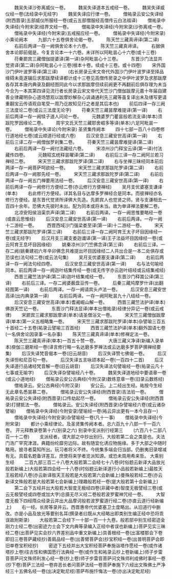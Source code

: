 <!-- { "loadSidebar": true } -->
　　魏吴失译沙弥离威仪一卷。
　　魏吴失译道本五戒经一卷。
　　魏吴失译威仪经一卷(法经录中无经字)
　　魏吴失译应行律一卷。
　　僧祐录云安公失译经(附西晋录)五部威仪所服经一卷(或云五部僧服经高僧传云白法祖译)
　　僧祐录中失译经(今附宋录)结界文经一卷。
　　僧祐录中失译经(今附宋录)沙弥离戒一卷。
　　僧祐录中失译经(今附宋录)五戒报应经一卷。
　　僧祐录中失译经(今附宋录)
小乘论阙本
　　九部六十五卷俱舍论偈一卷。
　　陈天竺三藏真谛译(第二译)
　　右前后两译一存一阙俱舍论本十六卷。
　　陈天竺三藏真谛译。
　　右据俱舍本论即前偈是。今复言论本一十六卷。未详所以阿毗昙心十六卷(或十三卷)
　　苻秦罽宾三藏僧伽提婆译(第一译)杂阿毗昙心十三卷。
　　东晋沙门法显共觉贤译(第二译)杂阿毗昙心十三卷(根本十卷。续成十三卷。或十四卷)
　　宋外国沙门伊叶波罗等译(第三译)
　　(右长房录云宋文帝代外国沙门伊叶波罗译至择品缘碍未竟遂辍后求那跋摩续译都计成十三卷见高僧传房录之中伊叶波罗及求那跋摩各存其本唐内典录及翻经图同此今以求那跋摩但续前阙更不再翻前后俱存理为未当今合为一本其第四译见流行者长房录云宋文帝代天竺沙门僧伽跋摩元嘉十年届自建善业律藏明杂心道场慧观以跋摩妙解杂心讽诵通利先三藏等虽复译出未及缮写更请重翻宝云传语观自笔受一周乃讫故知见行之者是其后本也)
　　前后四译一存三阙三法度论二卷(或云三法度无论字)
　　苻秦天竺三藏昙摩难提译(第一译)
　　右前后两译一存一阙犊子道人问论一卷。
　　元魏婆罗门瞿昙般若流支译(单本)须跋陀罗因缘论二卷。
　　周宇文氏天竺三藏耶舍崛多等译(单本)六足阿毗昙一卷。
　　僧祐录中失译论(今附宋录)
圣贤集传阙本
　　四十七部一百八十四卷修行道地经七卷(或云顺道行经或六卷)
　　后汉安息三藏安世高译(第一译)
　　右前后三译二存一阙僧伽罗刹集二卷。
　　苻秦天竺三藏昙摩难提译(第二译)
　　右前后两译一存一阙付法藏经六卷。
　　宋凉州沙门释宝云译(第一译)付法藏传四卷。
　　元魏昭玄统释昙曜译(第二译)
　　右前后三译一存二阙阿兰若习禅经二卷。
　　宋天竺三藏求那跋陀罗译(第二译)
　　右与坐禅三昧经同本前后两译一存一阙菩萨呵欲经一卷。
　　宋天竺三藏求那跋陀罗译(第二译)
　　右前后两译一存一阙那先经一卷。
　　宋天竺三藏求那跋陀罗译(第二译)
　　右前后两译一存一阙五门禅要用法经一卷。
　　后汉安息三藏安世高译(第一译)
　　右前后两译一存一阙修行方便经二卷(亦云修行方便禅经)
　　吴月支优婆塞支谦译(单本)
　　右此修行方便经。详其名目与达摩多罗禅经合是同本。而彼禅经亦名修行方便经。是东晋代觉贤所译佛大先造。先罽宾人也觉贤之师。贤与支谦相去一百四十余年。恐佛大先彼时未出。配为同本或将未当。故为单译禅法要解二卷。
　　北凉安阳侯沮渠京声译(第二译)
　　右前后两译。一存一阙思惟要略经一卷(或直云思惟经)
　　后汉安息三藏安世高译(第一译)
　　右前后两译。一存一阙十二游经一卷。
　　西晋西域沙门强梁娄至译(第一译)十二游经一卷。
　　宋天竺三藏求那跋陀罗译(第三译)
　　右前后三译一存二阙阿育王太子坏目因缘经一卷(或无经字)
　　后汉月支三藏支娄迦谶译(第一译)王子法益坏目因缘经一卷(或云阿育王息坏目因缘经)
　　姚秦凉州沙门竺佛念译(第三译)
　　右前后三译。一存二阙(姚秦建初六年辛卯佛念共难提出坏目因缘经二人共出合是一本二处俱存或恐误也)法句经二卷(或云法句集)
　　吴月支优婆塞支谦译(第二译)
　　右前后两译一存一阙法句经四卷。
　　后汉安息三藏安世高译(第一译)
　　右与法句喻经同本。前后两译一存一阙迦叶结集传经一卷(或无传字亦云迦叶结经或云结集戒经)
　　西晋三藏竺法护译(第二译)迦叶结集戒经一卷。
　　东晋沙门释嵩公译(第三译)
　　右前后三译。一存二阙婆薮盘豆传一卷。
　　后秦三藏鸠摩罗什译(出翻经图第一译)
　　右前后两译。一存一阙请宾头卢法一卷。
　　后汉安息三藏安世高译(出内典录第一译)
　　右前后两译。一存一阙阿毗昙九十八结经一卷。
　　后汉安息三藏安世高译(单本)耆阇崛山解一卷。
　　西晋三藏竺法护译(单本)佛游天竺记一卷。
　　东晋沙门释法显译(单本出僧祐录)经律分异记一卷(或云戒律)
　　宋罽宾三藏求那跋摩译(单本)请圣僧浴文一卷。
　　宋天竺三藏僧伽跋摩译(单本)第一义五相略集一卷。
　　宋天竺三藏求那跋陀罗译(单本)杂譬喻三百五十首经二十五卷(祐录云譬喻三百首经)
　　西晋三藏竺法护译(单本)翻外国语七卷(一名俱舍论因录事一名杂事)
　　陈天竺三藏真谛译(单本)修禅定法一卷。
　　陈天竺三藏真谛译(单本)一百五十赞一卷。
　　大唐三藏义净译(新编入录单本)庾伽三磨斯经一卷(译言修行略一名达磨多罗禅法或云达磨多罗菩萨撰禅经要集)
　　后汉失译梵音偈本一卷(旧云胡音)
　　后汉失译赞七佛偈一卷。
　　后汉失译怛和尼百句一卷。
　　后汉失译五言咏颂本起一卷(一百四十二首)
　　后汉失译道行品诸经梵音解一卷(旧云胡音)
　　后汉失译法句譬喻经一卷(祐录云凡十七事或无喻字)
　　后汉失译杂譬喻经八十卷。
　　魏吴失译道地经中要语章一卷(或云小道地经)
　　僧祐录云安公古典经(今附汉录)数练意章一卷(旧录云数练经)
　　僧祐录云。安公古典经(今附汉录)
　　安公云。上二经出生经。祐按今生经无此章名悉昙慕二卷。
　　僧祐录云安公失译经(附西晋录)吉法验一卷。
　　僧祐录云安公失译经(附西晋录)口传劫起尽一卷。
　　僧祐录云安公失译经(附西晋录)打揵抵法一卷。
　　僧祐录云。安公失译经(附西晋录)杂譬喻经六卷(或云诸杂譬喻)
　　僧祐录中失译经(今附安录)譬喻经一卷(祐云异出更有一本今且存一)
　　僧祐录中失译经(今附安录)杂譬喻经一卷(凡十一事)
　　僧祐录中失译经(今附宋录)
　　都计小乘经律论。及圣贤集传阙本者。总六百九十八部一千一百六卷。
开元释教录卷第十六(别录之六)
别录中支派别行经第三
　　(六百八十二部八百一十二卷)
　　支派经者。谓大部之中抄出别行。大般若第二会之类是也。夫法门浩广罕究津涯。典籍纷纶靡穷边际。故有随宜化诱应物施缘。多于大部之中随时略用。披寻者莫知所出。玩习者将义不终。今统集多端会归当部。仍删夷旧录增减有无。具载名题备详差互。庶使将来学者览派知源。或恐未周用希来哲。
大乘别生经
　　二百九部三百二十八卷大般若第二会经七十八卷(时俗题云新译大品放光般若新编上)大般若第四会经一十八卷(时俗题云新译道行小品般若新编上)最胜天王般若经八卷(亦云新译胜天王般若是大般若第六会新编上)曼殊般若经二卷(亦云新译文殊般若是大般若第七会新编上)理趣般若经一卷(是大般若第十会新编上)
　　第二会下五经并出大般若大智度无极经四卷(非藏中者)智度无极譬经三卷(或云无极譬经或四卷或加大字)总摄无尽义经二卷般若波罗蜜神咒经一卷。
　　大智度无极下四经隋众经录云并出大品摩诃般若波罗蜜道行经二卷(亦直云道行经新编上)
　　右一经。长房等录并云。西晋惠帝代优婆塞卫士度略出。从旧道行中删改。亦是小品及放光等要别名耳(撰录者曰既从大经略出即类别生编正经中恐将乖误故附斯录)
　　大般若第二会经下一十部一百一十九卷。般若部中别生经密迹金刚力士经二卷(出密迹力士会下文内典等录编入正经中者误也新编上)菩萨见实三昧经二卷(出菩萨见实会抄六界差别品中重文新编上)具善根经一卷(出富楼那会下卷即旧三卷菩萨藏经抄)善肩品经一卷(出善臂菩萨会)抄宝积经一卷(出普明菩萨会即旧单卷宝积经抄)
　　密迹下五经并出大宝积经菩萨奉施诣塔作愿经一卷(或作诸塔抄上卷)往古性和佛国愿行法典经一卷(或作生和祐录云抄上卷新编上)师子步雷音菩萨问文殊师利发心经一卷(抄上卷)师子步雷音菩萨问文殊师利成佛时事经一卷(抄下卷)菩萨三法经一卷弃恶长者问菩萨法经一卷菩萨奉施下六经出文殊佛土严净经三十五佛名经一卷(出决定毗尼经)菩萨布施忏悔法一卷(亦出决定毗尼经)
